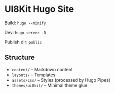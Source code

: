 # UI8Kit Hugo Site

Build: `hugo --minify`

Dev: `hugo server -D`

Publish dir: `public`

## Structure

- `content/` – Markdown content
- `layouts/` – Templates
- `assets/css/` – Styles (processed by Hugo Pipes)
- `themes/ui8kit/` – Minimal theme glue
